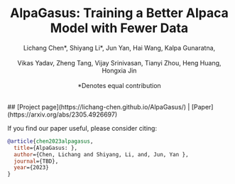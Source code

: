 <h1 align="center">AlpaGasus: Training a Better Alpaca Model with Fewer Data</h1>
<p align="center"><center>Lichang Chen*, Shiyang Li*, Jun Yan, Hai Wang, Kalpa Gunaratna,</center> <br/><center> Vikas Yadav, Zheng Tang, Vijay Srinivasan, Tianyi Zhou, Heng Huang, Hongxia Jin</center> <br/>
<center>*Denotes equal contribution</center> <br/> <p>
## [Project page](https://lichang-chen.github.io/AlpaGasus/) | [Paper](https://arxiv.org/abs/2305.4926697)


If you find our paper useful, please consider citing:
```bibtex
@article{chen2023alpagasus,
  title={AlpaGasus: },
  author={Chen, Lichang and Shiyang, Li, and, Jun, Yan },
  journal={TBD},
  year={2023}
}
```